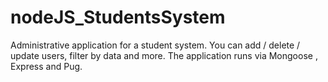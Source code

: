 # nodeJS_StudentsSystem
Administrative application for a student system. You can add / delete / update users, filter by data and more. The application runs via Mongoose , Express and Pug.
